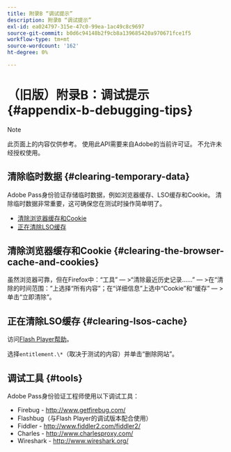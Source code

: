 ```yaml
---
title: 附录B “调试提示”
description: 附录B “调试提示”
exl-id: ea024797-315e-47c0-99ea-1ac49c8c9697
source-git-commit: b0d6c94148b2f9cb8a139685420a970671fce1f5
workflow-type: tm+mt
source-wordcount: '162'
ht-degree: 0%

---
```


# （旧版）附录B：调试提示 {#appendix-b-debugging-tips}

>[!NOTE]
>
>此页面上的内容仅供参考。 使用此API需要来自Adobe的当前许可证。 不允许未经授权使用。


## 清除临时数据 {#clearing-temporary-data}

Adobe Pass身份验证存储临时数据，例如浏览器缓存、LSO缓存和Cookie。 清除临时数据非常重要，这可确保您在测试时操作简单明了。

- [清除浏览器缓存和Cookie](#clearing-the-browser-cache-and-cookies)
- [正在清除LSO缓存](#clearing-lsos-cache)


## 清除浏览器缓存和Cookie {#clearing-the-browser-cache-and-cookies}

虽然浏览器可靠，但在Firefox中：“工具” — \>“清除最近历史记录……” — \>在“清除的时间范围：”上选择“所有内容”；在“详细信息”上选中“Cookie”和“缓存” — \>单击“立即清除”。


## 正在清除LSO缓存 {#clearing-lsos-cache}

访问[Flash Player帮助](http://www.macromedia.com/support/documentation/en/flashplayer/help/settings_manager07.html)。

选择```entitlement.\*```（取决于测试的内容）并单击“删除网站”。


## 调试工具 {#tools}

Adobe Pass身份验证工程师使用以下调试工具：

- Firebug - <http://www.getfirebug.com/>
- Flashbug（与Flash Player的调试版本配合使用）
- Fiddler - <http://www.fiddler2.com/fiddler2/>
- Charles - <http://www.charlesproxy.com/>
- Wireshark - <http://www.wireshark.org/>


<!--
## Related Information

- [Programmer Integration Guide](/help/authentication/programmer-integration-guide-overview.md)

- [Using Charles Proxy (Tech Note)](https://tve.zendesk.com/hc/en-us/articles/204962849-Using-Charles-Proxy)
-->
